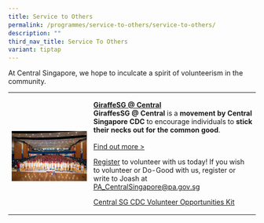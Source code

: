 ```yaml
---
title: Service to Others
permalink: /programmes/service-to-others/service-to-others/
description: ""
third_nav_title: Service To Others
variant: tiptap
---
```

<p>At Central Singapore, we hope to inculcate a spirit of volunteerism in
the community.</p>
<table style="minWidth: 50px">
<colgroup>
<col>
<col>
</colgroup>
<tbody>
<tr>
<td rowspan="1" colspan="1">
<p></p>
<div class="isomer-image-wrapper">
<img style="width: 100%" height="auto" width="100%" alt="" src="/images/IMG_001_121.jpg">
</div>
</td>
<td rowspan="1" colspan="1">
<p></p>
<p><strong><a href="/programmes/service-to-others/giraffes-singapore-volunteer-movement/" rel="noopener noreferrer nofollow" target="_blank">GiraffeSG @ Central</a></strong>
<br><strong>GiraffesSG @ Central</strong>&nbsp;is a<strong> movement by Central Singapore CDC</strong> to
encourage individuals to <strong>stick their necks out for the common good</strong>.
<br>
<br><a href="/programmes/service-to-others/giraffes-singapore-volunteer-movement/" rel="noopener noreferrer nofollow" target="_blank">Find out more &gt;</a>
</p>
<p></p>
<p><a href="https://form.gov.sg/65ee9e79c89f9e178ef44c33" rel="noopener noreferrer nofollow" target="_blank">Register</a> to
volunteer with us today! If you wish to volunteer or Do-Good with us, register
or write to Joash at <a href="mailto:PA_CentralSingapore@pa.gov.sg" rel="noopener noreferrer nofollow" target="_blank">PA_CentralSingapore@pa.gov.sg</a>
</p>
<p></p>
<p></p>
<p><a href="/files/Central_SG_CDC_Volunteer_Opportunities_Kit_.pdf" rel="noopener noreferrer nofollow" target="_blank">Central SG CDC Volunteer Opportunities Kit</a>
</p>
</td>
</tr>
</tbody>
</table>
<p></p>